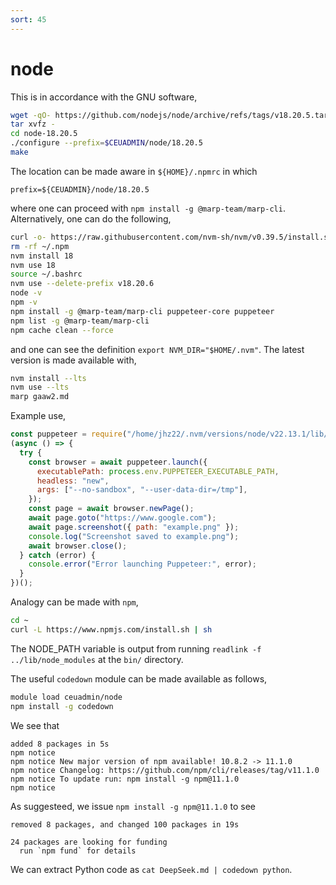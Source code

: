 ```yaml
---
sort: 45
---
```


# node

This is in accordance with the GNU software,

```bash
wget -qO- https://github.com/nodejs/node/archive/refs/tags/v18.20.5.tar.gz | \
tar xvfz -
cd node-18.20.5
./configure --prefix=$CEUADMIN/node/18.20.5
make
```

The location can be made aware in `${HOME}/.npmrc` in which

```
prefix=${CEUADMIN}/node/18.20.5
```

where one can proceed with `npm install -g @marp-team/marp-cli`. Alternatively, one can do the following,

```bash
curl -o- https://raw.githubusercontent.com/nvm-sh/nvm/v0.39.5/install.sh | bash
rm -rf ~/.npm
nvm install 18
nvm use 18
source ~/.bashrc
nvm use --delete-prefix v18.20.6
node -v
npm -v
npm install -g @marp-team/marp-cli puppeteer-core puppeteer
npm list -g @marp-team/marp-cli
npm cache clean --force
```

and one can see the definition `export NVM_DIR="$HOME/.nvm"`. The latest version is made available with,

```bash
nvm install --lts
nvm use --lts
marp gaaw2.md
```

Example use,

```js
const puppeteer = require("/home/jhz22/.nvm/versions/node/v22.13.1/lib/node_modules/puppeteer");
(async () => {
  try {
    const browser = await puppeteer.launch({
      executablePath: process.env.PUPPETEER_EXECUTABLE_PATH,
      headless: "new",
      args: ["--no-sandbox", "--user-data-dir=/tmp"],
    });
    const page = await browser.newPage();
    await page.goto("https://www.google.com");
    await page.screenshot({ path: "example.png" });
    console.log("Screenshot saved to example.png");
    await browser.close();
  } catch (error) {
    console.error("Error launching Puppeteer:", error);
  }
})();
```

Analogy can be made with `npm`,

```bash
cd ~
curl -L https://www.npmjs.com/install.sh | sh
```

The NODE_PATH variable is output from running `readlink -f ../lib/node_modules` at the `bin/` directory.

The useful `codedown` module can be made available as follows,

```bash
module load ceuadmin/node
npm install -g codedown
```

We see that

```
added 8 packages in 5s
npm notice
npm notice New major version of npm available! 10.8.2 -> 11.1.0
npm notice Changelog: https://github.com/npm/cli/releases/tag/v11.1.0
npm notice To update run: npm install -g npm@11.1.0
npm notice
```

As suggesteed, we issue `npm install -g npm@11.1.0` to see

```
removed 8 packages, and changed 100 packages in 19s

24 packages are looking for funding
  run `npm fund` for details
```

We can extract Python code as `cat DeepSeek.md | codedown python`.
